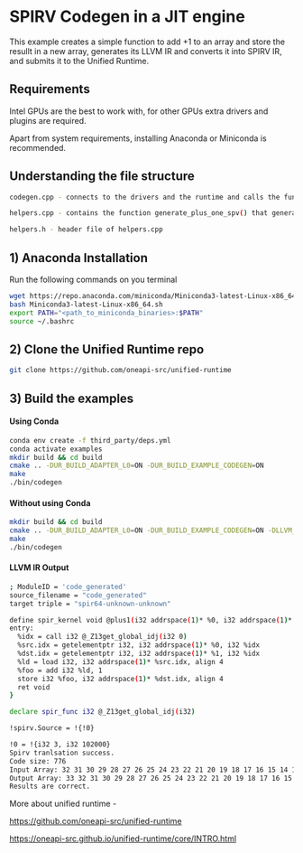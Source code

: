 
# SPIRV Codegen in a JIT engine

This example creates a simple function to add +1 to an array and store the resullt in a new array, generates its LLVM IR and converts it into SPIRV IR, and submits it to the Unified Runtime.

## Requirements

Intel GPUs are the best to work with, for other GPUs extra drivers and plugins are required.

Apart from system requirements, installing Anaconda or Miniconda is recommended.

## Understanding the file structure
```bash
codegen.cpp - connects to the drivers and the runtime and calls the function to generate SPIRV, also contains code for the array and adding +1 to it

helpers.cpp - contains the function generate_plus_one_spv() that generates LLVM IR and converts it to SPIRV

helpers.h - header file of helpers.cpp
```

## 1) Anaconda Installation

Run the following commands on you terminal
```bash
wget https://repo.anaconda.com/miniconda/Miniconda3-latest-Linux-x86_64.sh
bash Miniconda3-latest-Linux-x86_64.sh
export PATH="<path_to_miniconda_binaries>:$PATH"
source ~/.bashrc
```

## 2) Clone the Unified Runtime repo
```bash
git clone https://github.com/oneapi-src/unified-runtime
```

## 3) Build the examples

#### Using Conda
```bash
conda env create -f third_party/deps.yml
conda activate examples
mkdir build && cd build
cmake .. -DUR_BUILD_ADAPTER_L0=ON -DUR_BUILD_EXAMPLE_CODEGEN=ON
make
./bin/codegen
```

#### Without using Conda
```bash
mkdir build && cd build
cmake .. -DUR_BUILD_ADAPTER_L0=ON -DUR_BUILD_EXAMPLE_CODEGEN=ON -DLLVM_DIR=/usr/lib/llvm-13/cmake
make
./bin/codegen
```

#### LLVM IR Output
```bash
; ModuleID = 'code_generated'
source_filename = "code_generated"
target triple = "spir64-unknown-unknown"

define spir_kernel void @plus1(i32 addrspace(1)* %0, i32 addrspace(1)* %1) {
entry:
  %idx = call i32 @_Z13get_global_idj(i32 0)
  %src.idx = getelementptr i32, i32 addrspace(1)* %0, i32 %idx
  %dst.idx = getelementptr i32, i32 addrspace(1)* %1, i32 %idx
  %ld = load i32, i32 addrspace(1)* %src.idx, align 4
  %foo = add i32 %ld, 1
  store i32 %foo, i32 addrspace(1)* %dst.idx, align 4
  ret void
}

declare spir_func i32 @_Z13get_global_idj(i32)

!spirv.Source = !{!0}

!0 = !{i32 3, i32 102000}
Spirv tranlsation success.
Code size: 776
Input Array: 32 31 30 29 28 27 26 25 24 23 22 21 20 19 18 17 16 15 14 13 12 11 10 9 8 7 6 5 4 3 2 1 
Output Array: 33 32 31 30 29 28 27 26 25 24 23 22 21 20 19 18 17 16 15 14 13 12 11 10 9 8 7 6 5 4 3 2 
Results are correct.
```

More about unified runtime - 

https://github.com/oneapi-src/unified-runtime

https://oneapi-src.github.io/unified-runtime/core/INTRO.html
